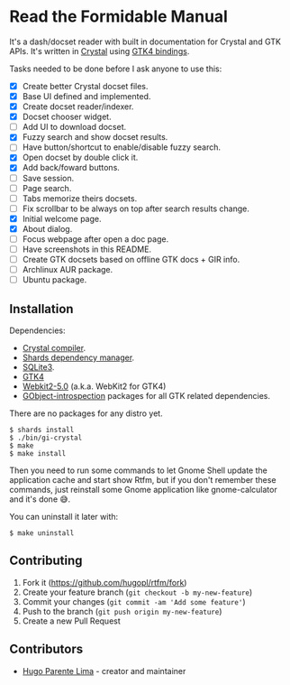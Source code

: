 # Read the Formidable Manual

It's a dash/docset reader with built in documentation for Crystal and GTK
APIs. It's written in [Crystal](https://crystal-lang.org/) using
[GTK4 bindings](https://github.com/hugopl/gtk4.cr).

Tasks needed to be done before I ask anyone to use this:

- [x] Create better Crystal docset files.
- [x] Base UI defined and implemented.
- [x] Create docset reader/indexer.
- [x] Docset chooser widget.
- [ ] Add UI to download docset.
- [x] Fuzzy search and show docset results.
- [ ] Have button/shortcut to enable/disable fuzzy search.
- [x] Open docset by double click it.
- [x] Add back/foward buttons.
- [ ] Save session.
- [ ] Page search.
- [ ] Tabs memorize theirs docsets.
- [ ] Fix scrollbar to be always on top after search results change.
- [x] Initial welcome page.
- [x] About dialog.
- [ ] Focus webpage after open a doc page.
- [ ] Have screenshots in this README.
- [ ] Create GTK docsets based on offline GTK docs + GIR info.
- [ ] Archlinux AUR package.
- [ ] Ubuntu package.

## Installation

Dependencies:

- [Crystal compiler](https://github.com/crystal-lang/crystal).
- [Shards dependency manager](https://github.com/crystal-lang/shards).
- [SQLite3](https://sqlite.org/index.html).
- [GTK4](https://www.gtk.org/)
- [Webkit2-5.0](https://webkitgtk.org/) (a.k.a. WebKit2 for GTK4)
- [GObject-introspection](https://gi.readthedocs.io/en/latest/) packages for all GTK related dependencies.

There are no packages for any distro yet.

```
$ shards install
$ ./bin/gi-crystal
$ make
$ make install
```

Then you need to run some commands to let Gnome Shell update the application cache and start show Rtfm, but
if you don't remember these commands, just reinstall some Gnome application like gnome-calculator and it's done 😅️.

You can uninstall it later with:

```
$ make uninstall
```

## Contributing

1. Fork it (<https://github.com/hugopl/rtfm/fork>)
2. Create your feature branch (`git checkout -b my-new-feature`)
3. Commit your changes (`git commit -am 'Add some feature'`)
4. Push to the branch (`git push origin my-new-feature`)
5. Create a new Pull Request

## Contributors

- [Hugo Parente Lima](https://github.com/hugopl) - creator and maintainer
